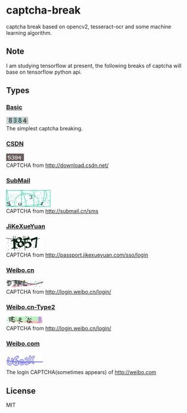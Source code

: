 # captcha-break
captcha break based on opencv2, tesseract-ocr and some machine learning algorithm.

## Note 
I am studying tensorflow at present, the following breaks of captcha will base on tensorflow python api.

## Types
### [Basic](./basic)
![](./basic/basic.jpg)  
The simplest captcha breaking.

### [CSDN](./csdn)
![](./csdn/csdn.png)  
CAPTCHA from http://download.csdn.net/

### [SubMail](./submail)
![](./submail/submail.png)   
CAPTCHA from http://submail.cn/sms

### [JiKeXueYuan](./jikexueyuan)
![](./jikexueyuan/jikexueyuan.png)   
CAPTCHA from http://passport.jikexueyuan.com/sso/login

### [Weibo.cn](./weibo.cn)
![](./weibo.cn/weibo.cn.png)  
CAPTCHA from http://login.weibo.cn/login/

### [Weibo.cn-Type2](./weibo.cn2)
![](./weibo.cn2/weibo.cn2.png)  
CAPTCHA from http://login.weibo.cn/login/

### [Weibo.com](./weibo.com)
![](./weibo.com/weibo.com.png)  
The login CAPTCHA(sometimes appears) of http://weibo.com

## License
MIT
